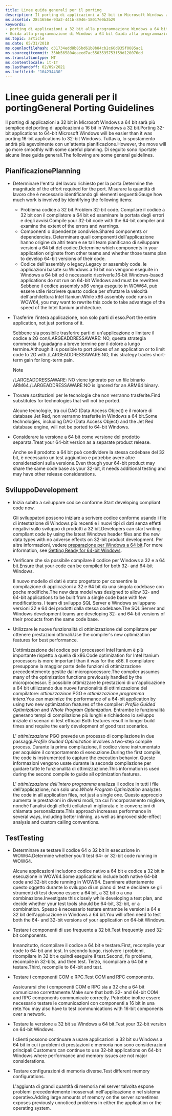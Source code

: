 ```yaml
---
title: Linee guida generali per il porting
description: Il porting di applicazioni a 32 bit in Microsoft Windows a 64 bit sarà più semplice del porting di applicazioni a 16 bit in Windows a 32 bit. Tuttavia, lo spostamento andrà più agevolmente con un'attenta pianificazione. Di seguito sono riportate alcune linee guida generali.
ms.assetid: 28c1656e-93a2-441b-8946-18017e0b2b29
keywords:
- porting di applicazioni a 32 bit alla programmazione Windows a 64 bit di Windows a 64 bit
- Guida alla programmazione di Windows a 64 bit Guida alla programmazione Windows a 64 bit, linee guida per il porting
ms.topic: article
ms.date: 05/31/2018
ms.openlocfilehash: d31734edd8b85bd61b8b84cb2c66d835f0085ac1
ms.sourcegitcommit: 35bb565804eaeed7ac5503595753f59d120076dd
ms.translationtype: MT
ms.contentlocale: it-IT
ms.lasthandoff: 02/09/2021
ms.locfileid: "104234430"
---
```

# <a name="general-porting-guidelines"></a><span data-ttu-id="4a19b-107">Linee guida generali per il porting</span><span class="sxs-lookup"><span data-stu-id="4a19b-107">General Porting Guidelines</span></span>

<span data-ttu-id="4a19b-108">Il porting di applicazioni a 32 bit in Microsoft Windows a 64 bit sarà più semplice del porting di applicazioni a 16 bit in Windows a 32 bit.</span><span class="sxs-lookup"><span data-stu-id="4a19b-108">Porting 32-bit applications to 64-bit Microsoft Windows will be easier than it was porting 16-bit applications to 32-bit Windows.</span></span> <span data-ttu-id="4a19b-109">Tuttavia, lo spostamento andrà più agevolmente con un'attenta pianificazione.</span><span class="sxs-lookup"><span data-stu-id="4a19b-109">However, the move will go more smoothly with some careful planning.</span></span> <span data-ttu-id="4a19b-110">Di seguito sono riportate alcune linee guida generali.</span><span class="sxs-lookup"><span data-stu-id="4a19b-110">The following are some general guidelines.</span></span>

## <a name="planning"></a><span data-ttu-id="4a19b-111">Pianificazione</span><span class="sxs-lookup"><span data-stu-id="4a19b-111">Planning</span></span>

-   <span data-ttu-id="4a19b-112">Determinare l'entità del lavoro richiesto per la porta.</span><span class="sxs-lookup"><span data-stu-id="4a19b-112">Determine the magnitude of the effort required for the port.</span></span> <span data-ttu-id="4a19b-113">Misurare la quantità di lavoro che è necessario identificando gli elementi seguenti:</span><span class="sxs-lookup"><span data-stu-id="4a19b-113">Gauge how much work is involved by identifying the following items:</span></span>
    -   <span data-ttu-id="4a19b-114">Problema codice a 32 bit.</span><span class="sxs-lookup"><span data-stu-id="4a19b-114">Problem 32-bit code.</span></span> <span data-ttu-id="4a19b-115">Compilare il codice a 32 bit con il compilatore a 64 bit ed esaminare la portata degli errori e degli avvisi.</span><span class="sxs-lookup"><span data-stu-id="4a19b-115">Compile your 32-bit code with the 64-bit compiler and examine the extent of the errors and warnings.</span></span>
    -   <span data-ttu-id="4a19b-116">Componenti o dipendenze condivise.</span><span class="sxs-lookup"><span data-stu-id="4a19b-116">Shared components or dependencies.</span></span> <span data-ttu-id="4a19b-117">Determinare quali componenti dell'applicazione hanno origine da altri team e se tali team pianificano di sviluppare versioni a 64 bit del codice.</span><span class="sxs-lookup"><span data-stu-id="4a19b-117">Determine which components in your application originate from other teams and whether those teams plan to develop 64-bit versions of their code.</span></span>
    -   <span data-ttu-id="4a19b-118">Codice dell'assembly o legacy.</span><span class="sxs-lookup"><span data-stu-id="4a19b-118">Legacy or assembly code.</span></span> <span data-ttu-id="4a19b-119">le applicazioni basate su Windows a 16 bit non vengono eseguite in Windows a 64 bit ed è necessario riscriverle.</span><span class="sxs-lookup"><span data-stu-id="4a19b-119">16-bit Windows-based applications do not run on 64-bit Windows and must be rewritten.</span></span> <span data-ttu-id="4a19b-120">Sebbene il codice assembly x86 venga eseguito in WOW64, può essere utile riscrivere questo codice per sfruttare la velocità dell'architettura Intel Itanium.</span><span class="sxs-lookup"><span data-stu-id="4a19b-120">While x86 assembly code runs in WOW64, you may want to rewrite this code to take advantage of the speed of the Intel Itanium architecture.</span></span>
-   <span data-ttu-id="4a19b-121">Trasferire l'intera applicazione, non solo parti di esso.</span><span class="sxs-lookup"><span data-stu-id="4a19b-121">Port the entire application, not just portions of it.</span></span>

    <span data-ttu-id="4a19b-122">Sebbene sia possibile trasferire parti di un'applicazione o limitare il codice a 2G con/LARGEADDRESSAWARE: NO, questa strategia commercia il guadagno a breve termine per il dolore a lungo termine.</span><span class="sxs-lookup"><span data-stu-id="4a19b-122">Although it is possible to port pieces of an application or to limit code to 2G with /LARGEADDRESSAWARE:NO, this strategy trades short-term gain for long-term pain.</span></span>

    > [!Note]  
    > <span data-ttu-id="4a19b-123">/LARGEADDRESSAWARE: NO viene ignorato per un file binario ARM64.</span><span class="sxs-lookup"><span data-stu-id="4a19b-123">/LARGEADDRESSAWARE:NO is ignored for an ARM64 binary.</span></span>

     

-   <span data-ttu-id="4a19b-124">Trovare sostituzioni per le tecnologie che non verranno trasferite.</span><span class="sxs-lookup"><span data-stu-id="4a19b-124">Find substitutes for technologies that will not be ported.</span></span>

    <span data-ttu-id="4a19b-125">Alcune tecnologie, tra cui DAO (Data Access Object) e il motore di database Jet Red, non verranno trasferite in Windows a 64 bit.</span><span class="sxs-lookup"><span data-stu-id="4a19b-125">Some technologies, including DAO (Data Access Object) and the Jet Red database engine, will not be ported to 64-bit Windows.</span></span>

-   <span data-ttu-id="4a19b-126">Considerare la versione a 64 bit come versione del prodotto separata.</span><span class="sxs-lookup"><span data-stu-id="4a19b-126">Treat your 64-bit version as a separate product release.</span></span>

    <span data-ttu-id="4a19b-127">Anche se il prodotto a 64 bit può condividere la stessa codebase del 32 bit, è necessario un test aggiuntivo e potrebbe avere altre considerazioni sulla versione.</span><span class="sxs-lookup"><span data-stu-id="4a19b-127">Even though your 64-bit product may share the same code base as your 32-bit, it needs additional testing and may have other release considerations.</span></span>

## <a name="development"></a><span data-ttu-id="4a19b-128">Sviluppo</span><span class="sxs-lookup"><span data-stu-id="4a19b-128">Development</span></span>

-   <span data-ttu-id="4a19b-129">Inizia subito a sviluppare codice conforme.</span><span class="sxs-lookup"><span data-stu-id="4a19b-129">Start developing compliant code now.</span></span>

    <span data-ttu-id="4a19b-130">Gli sviluppatori possono iniziare a scrivere codice conforme usando i file di intestazione di Windows più recenti e i nuovi tipi di dati senza effetti negativi sullo sviluppo di prodotti a 32 bit.</span><span class="sxs-lookup"><span data-stu-id="4a19b-130">Developers can start writing compliant code by using the latest Windows header files and the new data types with no adverse effects on 32-bit product development.</span></span> <span data-ttu-id="4a19b-131">Per altre informazioni, vedere [preparazione per Windows a 64 bit](getting-ready-for-64-bit-windows.md).</span><span class="sxs-lookup"><span data-stu-id="4a19b-131">For more information, see [Getting Ready for 64-bit Windows](getting-ready-for-64-bit-windows.md).</span></span>

-   <span data-ttu-id="4a19b-132">Verificare che sia possibile compilare il codice per Windows a 32 e a 64 bit.</span><span class="sxs-lookup"><span data-stu-id="4a19b-132">Ensure that your code can be compiled for both 32- and 64-bit Windows.</span></span>

    <span data-ttu-id="4a19b-133">Il nuovo modello di dati è stato progettato per consentire la compilazione di applicazioni a 32 e 64 bit da una singola codebase con poche modifiche.</span><span class="sxs-lookup"><span data-stu-id="4a19b-133">The new data model was designed to allow 32- and 64-bit applications to be built from a single code base with few modifications.</span></span> <span data-ttu-id="4a19b-134">I team di sviluppo SQL Server e Windows sviluppano versioni 32 e 64 dei prodotti dalla stessa codebase.</span><span class="sxs-lookup"><span data-stu-id="4a19b-134">The SQL Server and Windows development teams are developing 32- and 64-bit versions of their products from the same code base.</span></span>

-   <span data-ttu-id="4a19b-135">Utilizzare le nuove funzionalità di ottimizzazione del compilatore per ottenere prestazioni ottimali.</span><span class="sxs-lookup"><span data-stu-id="4a19b-135">Use the compiler's new optimization features for best performance.</span></span>

    <span data-ttu-id="4a19b-136">L'ottimizzazione del codice per i processori Intel Itanium è più importante rispetto a quella di x86.</span><span class="sxs-lookup"><span data-stu-id="4a19b-136">Code optimization for Intel Itanium processors is more important than it was for the x86.</span></span> <span data-ttu-id="4a19b-137">Il compilatore presuppone la maggior parte delle funzioni di ottimizzazione precedentemente gestite dal microprocessore.</span><span class="sxs-lookup"><span data-stu-id="4a19b-137">The compiler assumes many of the optimization functions previously handled by the microprocessor.</span></span> <span data-ttu-id="4a19b-138">È possibile ottimizzare le prestazioni di un'applicazione a 64 bit utilizzando due nuove funzionalità di ottimizzazione del compilatore: *ottimizzazione* PGO e *ottimizzazione programma intera*.</span><span class="sxs-lookup"><span data-stu-id="4a19b-138">You can maximize the performance of a 64-bit application by using two new optimization features of the compiler: *Profile Guided Optimization* and *Whole Program Optimization*.</span></span> <span data-ttu-id="4a19b-139">Entrambe le funzionalità generano tempi di compilazione più lunghi e richiedono lo sviluppo iniziale di scenari di test efficaci.</span><span class="sxs-lookup"><span data-stu-id="4a19b-139">Both features result in longer build times and require the early development of good test scenarios.</span></span>

    <span data-ttu-id="4a19b-140">L' *ottimizzazione* PGO prevede un processo di compilazione in due passaggi.</span><span class="sxs-lookup"><span data-stu-id="4a19b-140">*Profile Guided Optimization* involves a two-step compile process.</span></span> <span data-ttu-id="4a19b-141">Durante la prima compilazione, il codice viene instrumentato per acquisire il comportamento di esecuzione.</span><span class="sxs-lookup"><span data-stu-id="4a19b-141">During the first compile, the code is instrumented to capture the execution behavior.</span></span> <span data-ttu-id="4a19b-142">Queste informazioni vengono usate durante la seconda compilazione per guidare tutte le funzionalità di ottimizzazione.</span><span class="sxs-lookup"><span data-stu-id="4a19b-142">This information is used during the second compile to guide all optimization features.</span></span>

    <span data-ttu-id="4a19b-143">L' *ottimizzazione dell'intero programma* analizza il codice in tutti i file dell'applicazione, non solo uno.</span><span class="sxs-lookup"><span data-stu-id="4a19b-143">*Whole Program Optimization* analyzes the code in all application files, not just a single one.</span></span> <span data-ttu-id="4a19b-144">Questo approccio aumenta le prestazioni in diversi modi, tra cui l'incorporamento migliore, nonché l'analisi degli effetti collaterali migliorata e le convenzioni di chiamata personalizzate.</span><span class="sxs-lookup"><span data-stu-id="4a19b-144">This approach increases performance in several ways, including better inlining, as well as improved side-effect analysis and custom calling conventions.</span></span>

## <a name="testing"></a><span data-ttu-id="4a19b-145">Test</span><span class="sxs-lookup"><span data-stu-id="4a19b-145">Testing</span></span>

-   <span data-ttu-id="4a19b-146">Determinare se testare il codice 64 o 32 bit in esecuzione in WOW64.</span><span class="sxs-lookup"><span data-stu-id="4a19b-146">Determine whether you'll test 64- or 32-bit code running in WOW64.</span></span>

    <span data-ttu-id="4a19b-147">Alcune applicazioni includono codice nativo a 64 bit e codice a 32 bit in esecuzione in WOW64.</span><span class="sxs-lookup"><span data-stu-id="4a19b-147">Some applications include both native 64-bit code and 32-bit code running in WOW64.</span></span> <span data-ttu-id="4a19b-148">Esaminare attentamente questo oggetto durante lo sviluppo di un piano di test e decidere se gli strumenti di test devono essere a 64 bit, a 32 bit o a una combinazione.</span><span class="sxs-lookup"><span data-stu-id="4a19b-148">Investigate this closely while developing a test plan, and decide whether your test tools should be 64-bit, 32-bit, or a combination.</span></span> <span data-ttu-id="4a19b-149">Spesso è necessario testare entrambe le versioni a 64 e 32 bit dell'applicazione in Windows a 64 bit.</span><span class="sxs-lookup"><span data-stu-id="4a19b-149">You will often need to test both the 64- and 32-bit versions of your application on 64-bit Windows.</span></span>

-   <span data-ttu-id="4a19b-150">Testare i componenti di uso frequente a 32 bit.</span><span class="sxs-lookup"><span data-stu-id="4a19b-150">Test frequently used 32-bit components.</span></span>

    <span data-ttu-id="4a19b-151">Innanzitutto, ricompilare il codice a 64 bit e testare.</span><span class="sxs-lookup"><span data-stu-id="4a19b-151">First, recompile your code to 64-bit and test.</span></span> <span data-ttu-id="4a19b-152">In secondo luogo, risolvere i problemi, ricompilare in 32 bit e quindi eseguire il test.</span><span class="sxs-lookup"><span data-stu-id="4a19b-152">Second, fix problems, recompile in 32-bits, and then test.</span></span> <span data-ttu-id="4a19b-153">Terzo, ricompilare a 64 bit e testare.</span><span class="sxs-lookup"><span data-stu-id="4a19b-153">Third, recompile to 64-bit and test.</span></span>

-   <span data-ttu-id="4a19b-154">Testare i componenti COM e RPC.</span><span class="sxs-lookup"><span data-stu-id="4a19b-154">Test COM and RPC components.</span></span>

    <span data-ttu-id="4a19b-155">Assicurarsi che i componenti COM e RPC sia a 32 che a 64 bit comunicano correttamente.</span><span class="sxs-lookup"><span data-stu-id="4a19b-155">Make sure that both 32- and 64-bit COM and RPC components communicate correctly.</span></span> <span data-ttu-id="4a19b-156">Potrebbe inoltre essere necessario testare le comunicazioni con componenti a 16 bit in una rete.</span><span class="sxs-lookup"><span data-stu-id="4a19b-156">You may also have to test communications with 16-bit components over a network.</span></span>

-   <span data-ttu-id="4a19b-157">Testare la versione a 32 bit su Windows a 64 bit.</span><span class="sxs-lookup"><span data-stu-id="4a19b-157">Test your 32-bit version on 64-bit Windows.</span></span>

    <span data-ttu-id="4a19b-158">I clienti possono continuare a usare applicazioni a 32 bit su Windows a 64 bit in cui i problemi di prestazioni e memoria non sono considerazioni principali.</span><span class="sxs-lookup"><span data-stu-id="4a19b-158">Customers can continue to use 32-bit applications on 64-bit Windows where performance and memory issues are not major considerations.</span></span>

-   <span data-ttu-id="4a19b-159">Testare configurazioni di memoria diverse.</span><span class="sxs-lookup"><span data-stu-id="4a19b-159">Test different memory configurations.</span></span>

    <span data-ttu-id="4a19b-160">L'aggiunta di grandi quantità di memoria nel server talvolta espone problemi precedentemente inosservati nell'applicazione o nel sistema operativo.</span><span class="sxs-lookup"><span data-stu-id="4a19b-160">Adding large amounts of memory on the server sometimes exposes previously unnoticed problems in either the application or the operating system.</span></span>

 

 




